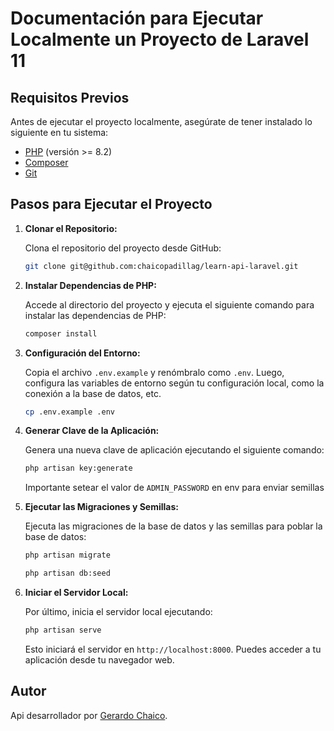 # Documentación para Ejecutar Localmente un Proyecto de Laravel 11

## Requisitos Previos

Antes de ejecutar el proyecto localmente, asegúrate de tener instalado lo siguiente en tu sistema:

-   [PHP](https://www.php.net/) (versión >= 8.2)
-   [Composer](https://getcomposer.org/)
-   [Git](https://git-scm.com/)

## Pasos para Ejecutar el Proyecto

1. **Clonar el Repositorio:**

    Clona el repositorio del proyecto desde GitHub:

    ```bash
    git clone git@github.com:chaicopadillag/learn-api-laravel.git
    ```

2. **Instalar Dependencias de PHP:**

    Accede al directorio del proyecto y ejecuta el siguiente comando para instalar las dependencias de PHP:

    ```bash
    composer install
    ```

3. **Configuración del Entorno:**

    Copia el archivo `.env.example` y renómbralo como `.env`. Luego, configura las variables de entorno según tu configuración local, como la conexión a la base de datos, etc.

    ```bash
    cp .env.example .env
    ```

4. **Generar Clave de la Aplicación:**

    Genera una nueva clave de aplicación ejecutando el siguiente comando:

    ```bash
    php artisan key:generate
    ```

    Importante setear el valor de `ADMIN_PASSWORD` en env para enviar semillas

5. **Ejecutar las Migraciones y Semillas:**

    Ejecuta las migraciones de la base de datos y las semillas para poblar la base de datos:

    ```bash
    php artisan migrate
    ```

    ```bash
    php artisan db:seed
    ```

6. **Iniciar el Servidor Local:**

    Por último, inicia el servidor local ejecutando:

    ```bash
    php artisan serve
    ```

    Esto iniciará el servidor en `http://localhost:8000`. Puedes acceder a tu aplicación desde tu navegador web.

## Autor

Api desarrollador por [Gerardo Chaico](https://chaicopadillag.github.io/).
